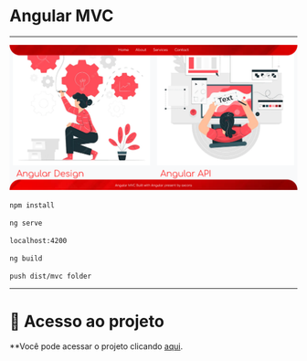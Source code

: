 # Angular MVC

--------------------------------

![angular mvc free download gratis source code](ng.png)

`npm install`

`ng serve`

`localhost:4200`

`ng build`

`push dist/mvc folder`

------------------------------
# 📁 Acesso ao projeto

**Você pode acessar o projeto clicando <a href="https://angularios.web.app/">aqui</a>.</p>

